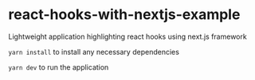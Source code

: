 # react-hooks-with-nextjs-example
Lightweight application highlighting react hooks using next.js framework

`yarn install` to install any necessary dependencies

`yarn dev` to run the application
